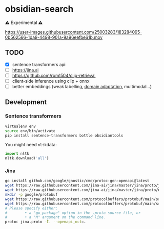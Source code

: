 # obsidian-search

⚠️ Experimental ⚠️

https://user-images.githubusercontent.com/25003283/183284095-0b562566-1da9-4498-901a-9a96eefbe61b.mov

## TODO

- [x] sentence transformers api
- [ ] https://jina.ai
- [ ] https://github.com/rom1504/clip-retrieval
- [ ] client-side inference using clip + onnx
- [ ] better embeddings (weak labelling, [domain adaptation](https://www.sbert.net/examples/domain_adaptation/README.html), multimodal...)

## Development

### Sentence transformers

```bash
virtualenv env
source env/bin/activate
pip install sentence-transformers bottle obsidiantools
```

You might need `nltk`data:

```py
import nltk
nltk.download('all')
```

### Jina

```bash
go install github.com/google/gnostic/cmd/protoc-gen-openapi@latest
wget https://raw.githubusercontent.com/jina-ai/jina/master/jina/proto/jina.proto
wget https://raw.githubusercontent.com/jina-ai/jina/master/jina/proto/docarray.proto
mkdir -p google/protobuf
wget https://raw.githubusercontent.com/protocolbuffers/protobuf/main/src/google/protobuf/timestamp.proto -O google/protobuf/timestamp.proto
wget https://raw.githubusercontent.com/protocolbuffers/protobuf/main/src/google/protobuf/struct.proto -O google/protobuf/struct.proto
# Please specify either:
#        • a "go_package" option in the .proto source file, or
#        • a "M" argument on the command line.
protoc jina.proto -I. --openapi_out=.
```
